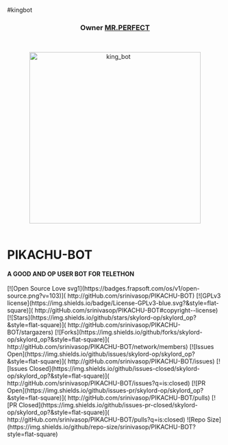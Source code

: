 #kingbot
<h3 align="center"><b>Owner <a href="https://telegram.dog/poison00777">MR.PERFECT</a></b></h3>
<br>
<p align="center">
   <a href="http://gitHub.com/srinivasop/PIKACHU-BOT"><img src="https://telegra.ph/file/.jpg" alt="king_bot" width=400px></a>
   <br>
   <br>
</p>
<h1>PIKACHU-BOT</h1>
<b>A GOOD AND OP USER BOT FOR TELETHON</b>
<br>
<br>
[![Open Source Love svg1](https://badges.frapsoft.com/os/v1/open-source.png?v=103)]( http://gitHub.com/srinivasop/PIKACHU-BOT)
[![GPLv3 license](https://img.shields.io/badge/License-GPLv3-blue.svg?&style=flat-square)]( http://gitHub.com/srinivasop/PIKACHU-BOT#copyright--license)
[![Stars](https://img.shields.io/github/stars/skylord-op/skylord_op?&style=flat-square)]( http://gitHub.com/srinivasop/PIKACHU-BOT/stargazers)
[![Forks](https://img.shields.io/github/forks/skylord-op/skylord_op?&style=flat-square)]( http://gitHub.com/srinivasop/PIKACHU-BOT/network/members)
[![Issues Open](https://img.shields.io/github/issues/skylord-op/skylord_op?&style=flat-square)]( http://gitHub.com/srinivasop/PIKACHU-BOT/issues)
[![Issues Closed](https://img.shields.io/github/issues-closed/skylord-op/skylord_op?&style=flat-square)]( http://gitHub.com/srinivasop/PIKACHU-BOT/issues?q=is:closed)
[![PR Open](https://img.shields.io/github/issues-pr/skylord-op/skylord_op?&style=flat-square)]( http://gitHub.com/srinivasop/PIKACHU-BOT/pulls)
[![PR Closed](https://img.shields.io/github/issues-pr-closed/skylord-op/skylord_op?&style=flat-square)]( http://gitHub.com/srinivasop/PIKACHU-BOT/pulls?q=is:closed)
![Repo Size](https://img.shields.io/github/repo-size/srinivasop/PIKACHU-BOT?style=flat-square)
<br>
